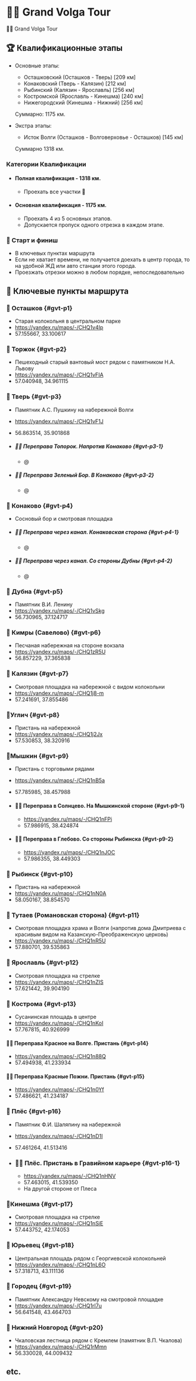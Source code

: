# 🚴‍♂️ Grand Volga Tour

🚴‍♂️ Grand Volga Tour

## 🏆 Квалификационные этапы

 - Основные этапы:
   - Осташковский (Осташков - Тверь) [209 км]
   - Конаковский (Тверь - Калязин) [212 км]
   - Рыбинский (Калязин - Ярославль) [256 км]
   - Костромской (Ярославль - Кинешма) [240 км]
   - Нижегородский (Кинешма - Нижний) [256 км]


    Суммарно: 1175 км.

 - Экстра этапы:
   - Исток Волги (Осташков - Волговерховье - Осташков) [145 км]

    
    Cуммарно 1318 км.


### Категории Квалификации

 - #### Полная квалификация - 1318 км.
   - Проехать все участки 💪
   
 - #### Основная квалификация - 1175 км.
    - Проехать 4 из 5 основных этапов.
    - Допускается пропуск одного отрезка в каждом этапе.

### 🚀 Старт и финиш
 - В ключевых пунктах маршрута
 - Если не хватает времени, не получается доехать в центр города, то на удобной ЖД или авто станции этого города.
 - Проезжать отрезки можно в любом порядке, непоследовательно





## 🌠 Ключевые пункты маршрута

###  📍 Осташков {#gvt-p1}
 - Старая колокольня в центральном парке
 - https://yandex.ru/maps/-/CHQ1v4Ip
 - 57.155667, 33.100617


### 📍 Торжок {#gvt-p2}
 - Пешеходный старый вантовый мост рядом с памятником Н.А. Львову
 - https://yandex.ru/maps/-/CHQ1vFIA
 - 57.040948, 34.961115


### 📍 Тверь {#gvt-p3}
 - Памятник А.С. Пушкину на набережной Волги
 - https://yandex.ru/maps/-/CHQ1vF1J
 - 56.863514, 35.901868

 - ##### 🚢📍 Переправа Топорок. Напротив Конаково {#gvt-p3-1}
   - @

 - ##### 🚢📍 Переправа Зеленый Бор. В Конаково {#gvt-p3-2}
   - @



### 📍 Конаково {#gvt-p4}
 - Сосновый бор и смотровая площадка


 - ##### 🚢📍 Переправа через канал. Конаковская сторона {#gvt-p4-1}
   - @

 - ##### 🚢📍 Переправа через канал. Со стороны Дубны {#gvt-p4-2}
   - @



### 📍 Дубна {#gvt-p5}
 - Памятник В.И. Ленину
 - https://yandex.ru/maps/-/CHQ1vSkg
 - 56.730965, 37.124717


### 📍 Кимры (Савелово) {#gvt-p6}
 - Песчаная набережная на стороне вокзала
 - https://yandex.ru/maps/-/CHQ1zR5U
 - 56.857229, 37.365838


### 📍 Калязин {#gvt-p7}
 - Смотровая площадка на набережной с видом колокольни
 - https://yandex.ru/maps/-/CHQ1j8-m
 - 57.241691, 37.855486


### 📍Углич {#gvt-p8}
 - Пристань на набережной
 - https://yandex.ru/maps/-/CHQ1j2Jx
 - 57.530853, 38.320916


### 📍Мышкин {#gvt-p9}
 - Пристань с торговыми рядами
 - https://yandex.ru/maps/-/CHQ1nB5a
 - 57.785985, 38.457988

 - #### 🚢📍 Переправа в Солнцево. На Мышкинской стороне {#gvt-p9-1}
   - https://yandex.ru/maps/-/CHQ1nFPi
   - 57.986915, 38.424874
   
 - #### 🚢📍 Переправа в Глебово. Со стороны Рыбинска {#gvt-p9-2}
   - https://yandex.ru/maps/-/CHQ1nJOC
   - 57.986355, 38.449303

    
### 📍 Рыбинск {#gvt-p10}
 - Пристань на набережной 
 - https://yandex.ru/maps/-/CHQ1nN0A
 - 58.050167, 38.854570


### 📍 Тутаев (Романовская сторона) {#gvt-p11}
 - Смотровая площадка храма и Волги (напротив дома Дмитриева с красивым видом на Казанскую-Преображенскую церковь)
 - https://yandex.ru/maps/-/CHQ1nR5U
 - 57.880701, 39.535863



### 📍 Ярославль {#gvt-p12}
 - Смотровая площадка на стрелке
 - https://yandex.ru/maps/-/CHQ1nZIS
 - 57.621442, 39.904190


### 📍 Кострома {#gvt-p13}
 - Сусанинская площадь в центре
 - https://yandex.ru/maps/-/CHQ1nKoI
 - 57.767815, 40.926999


#### 📍🚢 Переправа Красное на Волге. Пристань {#gvt-p14}
 - https://yandex.ru/maps/-/CHQ1n88Q
 - 57.494938, 41.233934


#### 📍🚢 Переправа Красные Пожни. Пристань {#gvt-p15}
 - https://yandex.ru/maps/-/CHQ1n0Yf
 - 57.486621, 41.234187


### 📍 Плёс {#gvt-p16}
 - Памятник Ф.И. Шаляпину на набережной
 - https://yandex.ru/maps/-/CHQ1nD1I
 - 57.461264, 41.513416


 - ### 📍🚢 Плёс. Пристань в Гравийном карьере {#gvt-p16-1}
   - https://yandex.ru/maps/-/CHQ1nHNV
   - 57.463015, 41.539350
   - На другой стороне от Плеса


### 📍Кинешма {#gvt-p17}
 - Смотровая площадка на стрелке
 - https://yandex.ru/maps/-/CHQ1nSiE
 - 57.443752, 42.174053


### 📍 Юрьевец {#gvt-p18}
 - Центральная площадь рядом с Георгиевской колокольней
 - https://yandex.ru/maps/-/CHQ1nL6O
 - 57.318713, 43.111136


### 📍 Городец {#gvt-p19}
 - Памятник Александру Невскому на смотровой площадке
 - https://yandex.ru/maps/-/CHQ1rI7u
 - 56.641548, 43.464703


### 📍 Нижний Новгород {#gvt-p20}
 - Чкаловская лестница рядом с Кремлем (памятник В.П. Чкалова)
 - https://yandex.ru/maps/-/CHQ1rMmn
 - 56.330028, 44.009432





## etc.

